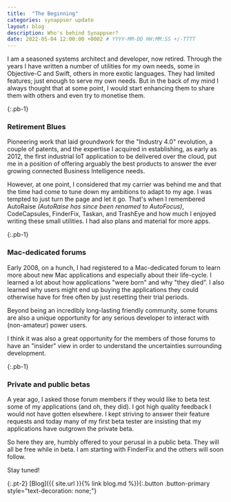 ```yaml
---
title:  "The Beginning"
categories: synappser update
layout: blog
description: Who's behind Synappser?
date: 2022-05-04 12:00:00 +0002 # YYYY-MM-DD HH:MM:SS +/-TTTT
---
```


I am a seasoned systems architect and developer, now retired. Through the years I have written a number of utilities for my own needs, some in Objective-C and Swift, others in more exotic languages. They had limited features; just enough to serve my own needs. But in the back of my mind I always thought that at some point, I would start enhancing them to share them with others and even try to monetise them.

{:.pb-1}
### Retirement Blues

Pioneering work that laid groundwork for the "Industry 4.0" revolution, a couple of patents, and the expertise I acquired in establishing, as early as 2012, the first industrial IoT application to be delivered over the cloud, put me in a position of offering arguably the best products to answer the ever growing connected Business Intelligence needs.

However, at one point, I considered that my carrier was behind me and that the time had come to tune down my ambitions to adapt to my age. I was tempted to just turn the page and let it go. That's when I remembered AutoRaise _(AutoRaise has since been renamed to AutoFocus)_, CodeCapsules, FinderFix, Taskan, and TrashEye and how much I enjoyed writing these small utilities. I had also plans and material for more apps.

{:.pb-1}
### Mac-dedicated forums

Early 2008, on a hunch, I had registered to a Mac-dedicated forum to learn more about new Mac applications and especially about their life-cycle. I learned a lot about how applications "were born" and why "they died". I also learned why users might end up buying the applications they could otherwise have for free often by just resetting their trial periods.

Beyond being an incredibly long-lasting friendly community, some forums are also a unique opportunity for any serious developer to interact with (non-amateur) power users.

I think it was also a great opportunity for the members of those forums to have an "insider" view in order to understand the uncertainties surrounding development.

{:.pb-1}
### Private and public betas

A year ago, I asked those forum members if they would like to beta test some of my applications (and oh, they did). I got high quality feedback I would not have gotten elsewhere. I kept striving to answer their feature requests and today many of my first beta tester are insisting that my applications have outgrown the private beta.

So here they are, humbly offered to your perusal in a public beta. They will all be free while in beta. I am starting with FinderFix and the others will soon follow.

Stay tuned!

{:.pt-2}
[Blog]({{ site.url }}{% link blog.md %}){:.button .button-primary style="text-decoration: none;"}

